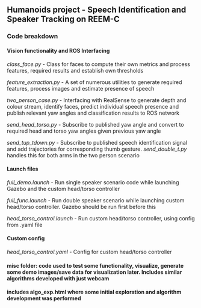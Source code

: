 
## Humanoids project - Speech Identification and Speaker Tracking on REEM-C
### Code breakdown

#### Vision functionality and ROS Interfacing

*class_face.py* - Class for faces to compute their own metrics and process features, required results and establish own thresholds

*feature_extraction.py* - A set of numerous utilities to generate required features, process images and estimate presence of speech

*two_person_case.py* - Interfacing with RealSense to generate depth and colour stream, identify faces, predict individual speech presence and publish relevant yaw angles and classification results to ROS network

*send_head_torso.py* - Subscribe to published yaw angle and convert to required head and torso yaw angles given previous yaw angle

*send_tup_tdown.py* - Subscribe to published speech identification signal and add trajectories for corresponding thumb gesture. *send_double_t.py* handles this for both arms in the 
two person scenario

#### Launch files

*full_demo.launch* - Run single speaker scenario code while launching Gazebo and the custom head/torso controller

*full_func.launch* - Run double speaker scenario while launching custom head/torso controller. Gazebo should be run first before this

*head_torso_control.launch* - Run custom head/torso controller, using config from .yaml file


#### Custom config

*head_torso_control.yaml* - Config for custom head/torso controller


#### misc folder: code used to test some functionality, visualize, generate some demo images/save data for visualization later. Includes similar algorithms developed with just webcam
#### includes algo_exp.html where some initial exploration and algorithm development was performed



